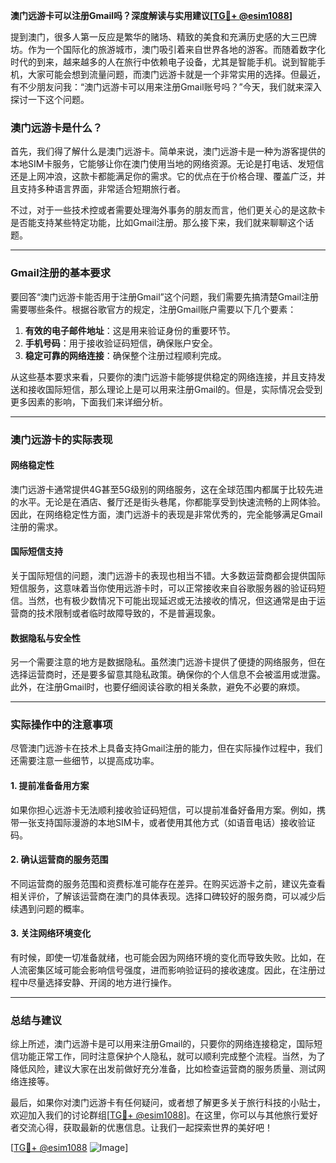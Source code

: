 **澳门远游卡可以注册Gmail吗？深度解读与实用建议[[TG💪+ @esim1088](https://t.me/s/esim1088)]**

提到澳门，很多人第一反应是繁华的赌场、精致的美食和充满历史感的大三巴牌坊。作为一个国际化的旅游城市，澳门吸引着来自世界各地的游客。而随着数字化时代的到来，越来越多的人在旅行中依赖电子设备，尤其是智能手机。说到智能手机，大家可能会想到流量问题，而澳门远游卡就是一个非常实用的选择。但最近，有不少朋友问我：“澳门远游卡可以用来注册Gmail账号吗？”今天，我们就来深入探讨一下这个问题。

### 澳门远游卡是什么？

首先，我们得了解什么是澳门远游卡。简单来说，澳门远游卡是一种为游客提供的本地SIM卡服务，它能够让你在澳门使用当地的网络资源。无论是打电话、发短信还是上网冲浪，这款卡都能满足你的需求。它的优点在于价格合理、覆盖广泛，并且支持多种语言界面，非常适合短期旅行者。

不过，对于一些技术控或者需要处理海外事务的朋友而言，他们更关心的是这款卡是否能支持某些特定功能，比如Gmail注册。那么接下来，我们就来聊聊这个话题。

---

### Gmail注册的基本要求

要回答“澳门远游卡能否用于注册Gmail”这个问题，我们需要先搞清楚Gmail注册需要哪些条件。根据谷歌官方的规定，注册Gmail账户需要以下几个要素：

1. **有效的电子邮件地址**：这是用来验证身份的重要环节。
2. **手机号码**：用于接收验证码短信，确保账户安全。
3. **稳定可靠的网络连接**：确保整个注册过程顺利完成。

从这些基本要求来看，只要你的澳门远游卡能够提供稳定的网络连接，并且支持发送和接收国际短信，那么理论上是可以用来注册Gmail的。但是，实际情况会受到更多因素的影响，下面我们来详细分析。

---

### 澳门远游卡的实际表现

#### 网络稳定性

澳门远游卡通常提供4G甚至5G级别的网络服务，这在全球范围内都属于比较先进的水平。无论是在酒店、餐厅还是街头巷尾，你都能享受到快速流畅的上网体验。因此，在网络稳定性方面，澳门远游卡的表现是非常优秀的，完全能够满足Gmail注册的需求。

#### 国际短信支持

关于国际短信的问题，澳门远游卡的表现也相当不错。大多数运营商都会提供国际短信服务，这意味着当你使用远游卡时，可以正常接收来自谷歌服务器的验证码短信。当然，也有极少数情况下可能出现延迟或无法接收的情况，但这通常是由于运营商的技术限制或者临时故障导致的，不是普遍现象。

#### 数据隐私与安全性

另一个需要注意的地方是数据隐私。虽然澳门远游卡提供了便捷的网络服务，但在选择运营商时，还是要多留意其隐私政策。确保你的个人信息不会被滥用或泄露。此外，在注册Gmail时，也要仔细阅读谷歌的相关条款，避免不必要的麻烦。

---

### 实际操作中的注意事项

尽管澳门远游卡在技术上具备支持Gmail注册的能力，但在实际操作过程中，我们还需要注意一些细节，以提高成功率。

#### 1. 提前准备备用方案

如果你担心远游卡无法顺利接收验证码短信，可以提前准备好备用方案。例如，携带一张支持国际漫游的本地SIM卡，或者使用其他方式（如语音电话）接收验证码。

#### 2. 确认运营商的服务范围

不同运营商的服务范围和资费标准可能存在差异。在购买远游卡之前，建议先查看相关评价，了解该运营商在澳门的具体表现。选择口碑较好的服务商，可以减少后续遇到问题的概率。

#### 3. 关注网络环境变化

有时候，即使一切准备就绪，也可能会因为网络环境的变化而导致失败。比如，在人流密集区域可能会影响信号强度，进而影响验证码的接收速度。因此，在注册过程中尽量选择安静、开阔的地方进行操作。

---

### 总结与建议

综上所述，澳门远游卡是可以用来注册Gmail的，只要你的网络连接稳定，国际短信功能正常工作，同时注意保护个人隐私，就可以顺利完成整个流程。当然，为了降低风险，建议大家在出发前做好充分准备，比如检查运营商的服务质量、测试网络连接等。

最后，如果你对澳门远游卡有任何疑问，或者想了解更多关于旅行科技的小贴士，欢迎加入我们的讨论群组[[TG💪+ @esim1088](https://t.me/s/esim1088)]。在这里，你可以与其他旅行爱好者交流心得，获取最新的优惠信息。让我们一起探索世界的美好吧！

[[TG💪+ @esim1088](https://t.me/s/esim1088) ![Image](https://i.postimg.cc/4NQfJmqS/Snipaste-2025-05-13-00-14-12.png)]